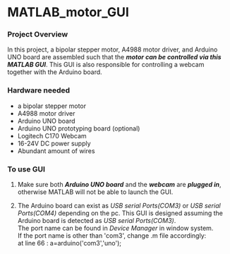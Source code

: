 # MATLAB_motor_GUI

### Project Overview
  In this project, a bipolar stepper motor, A4988 motor driver, and Arduino UNO board are assembled such that the ***motor can be controlled
  via this MATLAB GUI***. This GUI is also responsible for controlling a webcam together with the Arduino board.
  
### Hardware needed
  * a bipolar stepper motor
  * A4988 motor driver
  * Arduino UNO board
  * Arduino UNO prototyping board (optional)
  * Logitech C170 Webcam
  * 16-24V DC power supply
  * Abundant amount of wires
  
### To use GUI
  1. Make sure both ***Arduino UNO board*** and the ***webcam*** are ***plugged in***, otherwise MATLAB will not be able to launch the GUI.
  
  2. The Arduino board can exist as *USB serial Ports(COM3)* or *USB serial Ports(COM4)* depending on the pc. This GUI is designed assuming the Arduino board is detected as *USB serial Ports(COM3)*.  
     The port name can be found in *Device Manager* in window system.  
     If the port name is other than 'com3', change .m file accordingly:  
                        at line 66 : a=arduino('com3','uno');
